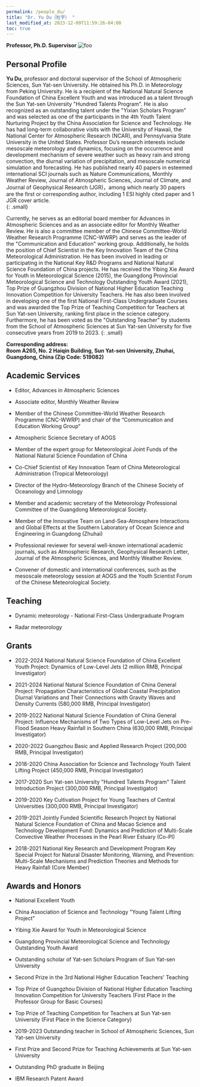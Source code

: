 ```yaml
---
permalink: /people_du/
title: "Dr. Yu Du（杜宇） "
last_modified_at: 2023-12-09T11:59:26-04:00
toc: true
---
```

**Professor, Ph.D. Supervisor** 
![foo](/assets/images/people/people_du_1.jpeg)


## Personal Profile
**Yu Du**, professor and doctoral supervisor of the School of Atmospheric Sciences, Sun Yat-sen University. He obtained his Ph.D. in Meteorology from Peking University. He is a recipient of the National Natural Science Foundation of China Excellent Youth and was introduced as a talent through the Sun Yat-sen University "Hundred Talents Program". He is also recognized as an outstanding talent under the "Yixian Scholars Program" and was selected as one of the participants in the 4th Youth Talent Nurturing Project by the China Association for Science and Technology. He has had long-term collaborative visits with the University of Hawaii, the National Center for Atmospheric Research (NCAR), and Pennsylvania State University in the United States. 
Professor Du’s research interests include mesoscale meteorology and dynamics, focusing on the occurrence and development mechanism of severe weather such as heavy rain and strong convection, the diurnal variation of precipitation, and mesoscale numerical simulation and forecasting. He has published nearly 40 papers in esteemed international SCI journals such as Nature Communications, Monthly Weather Review, Journal of Atmospheric Sciences, Journal of Climate, and Journal of Geophysical Research (JGR)，among which nearly 30 papers are the first or corresponding author, including 1 ESI highly cited paper and 1 JGR cover article.  
{: .small}

Currently, he serves as an editorial board member for Advances in Atmospheric Sciences and as an associate editor for Monthly Weather Review. He is also a committee member of the Chinese Committee-World Weather Research Programme (CNC-WWRP) and serves as the leader of the "Communication and Education" working group. Additionally, he holds the position of Chief Scientist in the Key Innovation Team of the China Meteorological Administration. He has been involved in leading or participating in the National Key R&D Programs and National Natural Science Foundation of China projects.
He has received the Yibing Xie Award for Youth in Meteorological Science (2015), the Guangdong Provincial Meteorological Science and Technology Outstanding Youth Award (2021), Top Prize of Guangzhou Division of National Higher Education Teaching Innovation Competition for University Teachers. He has also been involved in developing one of the first National First-Class Undergraduate Courses and was awarded the Top Prize of Teaching Competition for Teachers at Sun Yat-sen University, ranking first place in the science category. Furthermore, he has been voted as the "Outstanding Teacher" by students from the School of Atmospheric Sciences at Sun Yat-sen University for five consecutive years from 2019 to 2023.
{: .small}

**Corresponding address:   
Room A265, No. 2 Haiqin Building, Sun Yat-sen University, Zhuhai, Guangdong, China (Zip Code: 519082)**

## Academic Services

* Editor, Advances in Atmospheric Sciences

* Associate editor, Monthly Weather Review

* Member of the Chinese Committee-World Weather Research Programme (CNC-WWRP) and chair of the “Communication and Education Working Group“

* Atmospheric Science Secretary of AOGS

* Member of the expert group for Meteorological Joint Funds of the National Natural Science Foundation of China

* Co-Chief Scientist of Key Innovation Team of China Meteorological Administration (Tropical Meteorology)

* Director of the Hydro-Meteorology Branch of the Chinese Society of Oceanology and Limnology

* Member and academic secretary of the Meteorology Professional Committee of the Guangdong Meteorological Society.

* Member of the Innovative Team on Land-Sea-Atmosphere Interactions and Global Effects at the Southern Laboratory of Ocean Science and Engineering in Guangdong (Zhuhai)

* Professional reviewer for several well-known international academic journals, such as Atmospheric Research, Geophysical Research Letter, Journal of the Atmospheric Sciences, and Monthly Weather Review.

* Convener of domestic and international conferences, such as the mesoscale meteorology session at AOGS and the Youth Scientist Forum of the Chinese Meteorological Society.

## Teaching

* Dynamic meteorology - National First-Class Undergraduate Program

* Radar meteorology

## Grants

* 2022-2024 National Natural Science Foundation of China Excellent Youth
Project: Dynamics of Low-Level Jets (2 million RMB, Principal Investigator)

* 2021-2024 National Natural Science Foundation of China General Project:
Propagation Characteristics of Global Coastal Precipitation Diurnal Variations and Their Connections with Gravity Waves and Density Currents (580,000 RMB, Principal Investigator)

* 2019-2022 National Natural Science Foundation of China General Project: Influence Mechanisms of Two Types of Low-Level Jets on Pre-Flood Season Heavy Rainfall in Southern China (630,000 RMB, Principal Investigator)

* 2020-2022 Guangzhou Basic and Applied Research Project (200,000 RMB, Principal Investigator)

* 2018-2020 China Association for Science and Technology Youth Talent Lifting Project (450,000 RMB, Principal Investigator)

* 2017-2020 Sun Yat-sen University "Hundred Talents Program" Talent Introduction Project (300,000 RMB, Principal Investigator)

* 2019-2020 Key Cultivation Project for Young Teachers of Central Universities (300,000 RMB, Principal Investigator)

* 2019-2021 Jointly Funded Scientific Research Project by National Natural Science Foundation of China and Macao Science and Technology Development Fund: Dynamics and Prediction of Multi-Scale Convective Weather Processes in the Pearl River Estuary (Co-PI)

* 2018-2021 National Key Research and Development Program Key Special Project for Natural Disaster Monitoring, Warning, and Prevention: Multi-Scale Mechanisms and Prediction Theories and Methods for Heavy Rainfall (Core Member)

## Awards and Honors

* National Excellent Youth

* China Association of Science and Technology "Young Talent Lifting Project"

* Yibing Xie Award for Youth in Meteorological Science

* Guangdong Provincial Meteorological Science and Technology Outstanding Youth Award

* Outstanding scholar of Yat-sen Scholars Program of Sun Yat-sen University

* Second Prize in the 3rd National Higher Education Teachers' Teaching

* Top Prize of Guangzhou Division of National Higher Education Teaching Innovation Competition for University Teachers (First Place in the Professor Group for Basic Courses)

* Top Prize of Teaching Competition for Teachers at Sun Yat-sen University (First Place in the Science Category)

* 2019-2023 Outstanding teacher in School of Atmospheric Sciences, Sun Yat-sen University

* First Prize and Second Prize for Teaching Achievements at Sun Yat-sen University

* Outstanding PhD graduate in Beijing

* IBM Research Patent Award
